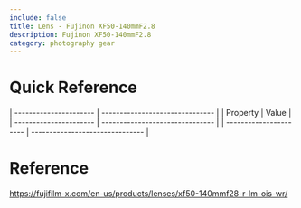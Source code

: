 ```yaml
---
include: false
title: Lens - Fujinon XF50-140mmF2.8 
description: Fujinon XF50-140mmF2.8
category: photography gear
---
```


# Quick Reference

| ---------------------- | ------------------------------- |
| Property               | Value                           |
| ---------------------- | ------------------------------- |
| ---------------------- | ------------------------------- |


# Reference
https://fujifilm-x.com/en-us/products/lenses/xf50-140mmf28-r-lm-ois-wr/